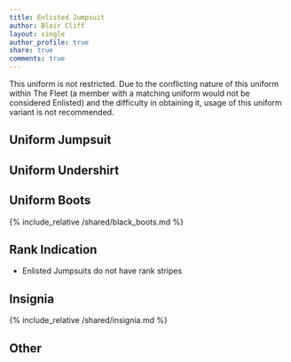 ```yaml
---
title: Enlisted Jumpsuit
author: Blair Cliff
layout: single
author_profile: true
share: true
comments: true
---
```


This uniform is not restricted. Due to the conflicting nature of this uniform within The Fleet (a member with a matching uniform would not be considered Enlisted) and the difficulty in obtaining it, usage of this uniform variant is not recommended.

## Uniform Jumpsuit

## Uniform Undershirt

## Uniform Boots
{% include_relative /shared/black_boots.md %}

## Rank Indication
* Enlisted Jumpsuits do not have rank stripes

## Insignia
{% include_relative /shared/insignia.md %}

## Other

